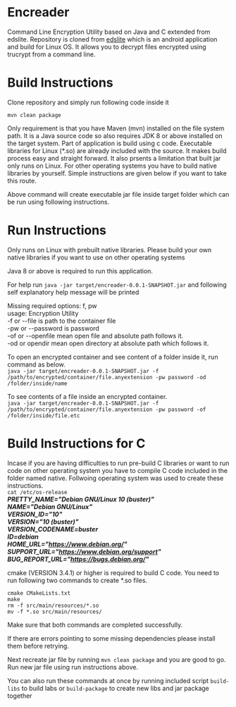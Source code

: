 # Encreader
Command Line Encryption Utility based on Java and C extended from edslite. Repository is cloned from [edslite](https://github.com/sovworks/edslite) which is an android application and build for Linux OS. It allows you to decrypt files encrypted using trucrypt from a command line.  

# Build Instructions

Clone repository and simply run following code inside it

`mvn clean package`

Only requirement is that you have Maven (mvn) installed on the file system path. It is a Java source code so also requires JDK 8 or above installed on the target system. Part of application is build using c code. Executable libraries for Linux (*.so) are already included with the source. It makes build process easy and straight forward. It also prsents a limitation that built jar only runs on Linux. For other operating systems you have to build native libraries by yourself. Simple instructions are given below if you want to take this route.

Above command will create executable jar file inside target folder which can be run using following instructions.

# Run Instructions

Only runs on Linux with prebuilt native libraries. Please build your own native libraries if you want to use on other operating systems

Java 8 or above is required to run this application. 

For help run `java -jar target/encreader-0.0.1-SNAPSHOT.jar` and following self explanatory help message will be printed

Missing required options: f, pw  
usage: Encryption Utility  
-f or --file is path to the container file  
-pw or --password is password  
-of or --openfile mean open file and absolute path follows it.  
-od or opendir mean open directory at absolute path which follows it.  

To open an encrypted container and see content of a folder inside it, run command as below.  
`java -jar target/encreader-0.0.1-SNAPSHOT.jar -f /path/to/encrypted/container/file.anyextension -pw password -od /folder/inside/name`  

To see contents of a file inside an encrypted container.  
`java -jar target/encreader-0.0.1-SNAPSHOT.jar -f /path/to/encrypted/container/file.anyextension -pw password -of /folder/inside/file.etc`  

# Build Instructions for C

Incase if you are having difficulties to run pre-build C libraries or want to run code on other operating system you have to compile C code included in the folder named native. 
Follwoing operating system was used to create these instructions.  
`cat /etc/os-release`   
***PRETTY_NAME="Debian GNU/Linux 10 (buster)"  
NAME="Debian GNU/Linux"  
VERSION_ID="10"  
VERSION="10 (buster)"  
VERSION_CODENAME=buster  
ID=debian  
HOME_URL="https://www.debian.org/"  
SUPPORT_URL="https://www.debian.org/support"  
BUG_REPORT_URL="https://bugs.debian.org/"***    
 
cmake (VERSION 3.4.1) or higher is required to build C code. You need to run following two commands to create *.so files.  

`cmake CMakeLists.txt`   
`make`  
`rm -f src/main/resources/*.so`   
`mv -f *.so src/main/resources/`  

Make sure that both commands are completed successfully.

If there are errors pointing to some missing dependencies please install them before retrying.

Next recreate jar file by running `mvn clean package` and you are good to go. Run new jar file using run instructions above.

You can also run these commands at once by running included script `build-libs` to build labs or `build-package` to create new libs and jar package together
